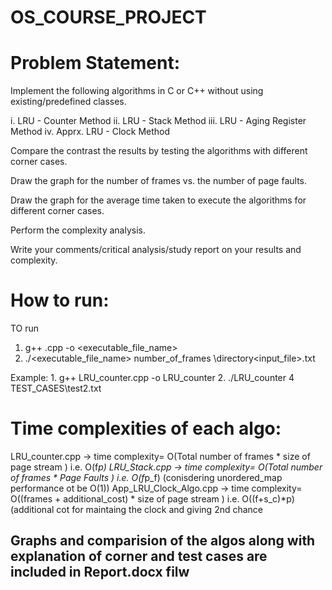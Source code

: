 # OS_COURSE_PROJECT

# Problem Statement: 

Implement the following algorithms in C or C++ without using existing/predefined classes. 

i. LRU - Counter Method
ii. LRU - Stack Method
iii. LRU - Aging Register Method
iv. Apprx. LRU - Clock Method

Compare the contrast the results by testing the algorithms with different corner cases. 

Draw the graph for the number of frames vs. the number of page faults. 

Draw the graph for the average time taken to execute the algorithms for different corner cases. 

Perform the complexity analysis.

Write your comments/critical analysis/study report on your results and complexity. 

# How to run:

TO run

1.	g++ <filename>.cpp -o <executable_file_name>
2.	./<executable_file_name> number_of_frames \directory\<input_file>.txt

Example: 
	1. 	g++ LRU_counter.cpp -o LRU_counter
	2. 	./LRU_counter 4 TEST_CASES\test2.txt

# Time complexities of each algo:

LRU_counter.cpp 	-> 	time complexity= O(Total number of frames * size of page stream ) i.e. O(f*p)
LRU_Stack.cpp 		-> 	time complexity= O(Total number of frames * Page Faults ) i.e. O(f*p_f) (conisdering unordered_map performance ot be O(1))
App_LRU_Clock_Algo.cpp	->	time complexity= O((frames + additional_cost) * size of page stream ) i.e. O((f+s_c)*p) (additional cot for maintaing the clock and giving 2nd chance

## Graphs and comparision of the algos along with explanation of corner and test cases are included in Report.docx filw
